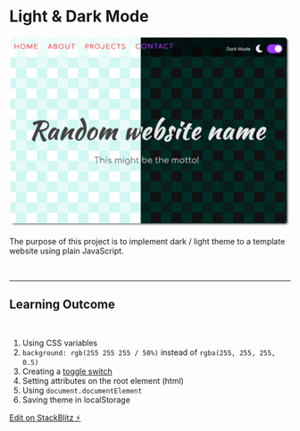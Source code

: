 # Light & Dark Mode

![screenshot](screenshot.png)

The purpose of this project is to implement dark / light theme to a template website using plain JavaScript.

<br>

---

## Learning Outcome

<br>

1. Using CSS variables
2. `background: rgb(255 255 255 / 50%)` instead of `rgba(255, 255, 255, 0.5)`
3. Creating a [toggle switch](https://www.w3schools.com/howto/howto_css_switch.asp)
4. Setting attributes on the root element (html)
5. Using `document.documentElement`
6. Saving theme in localStorage


[Edit on StackBlitz ⚡️](https://stackblitz.com/edit/web-platform-v9wpo6)
